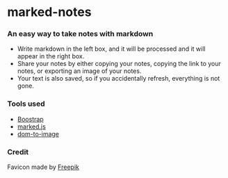 # marked-notes
### An easy way to take notes with markdown

- Write markdown in the left box, and it will be processed and it will appear in the right box.
- Share your notes by either copying your notes, copying the link to your notes, or exporting an image of your notes.
- Your text is also saved, so if you accidentally refresh, everything is not gone.

### Tools used

- [Boostrap](https://getboostrap.com)
- [marked.js](https://github.com/markedjs/marked)
- [dom-to-image](https://github.com/tsayen/dom-to-image)

### Credit
Favicon made by [Freepik](https://www.flaticon.com/free-icon/smile-hand-drawn-emoticon_35777)
